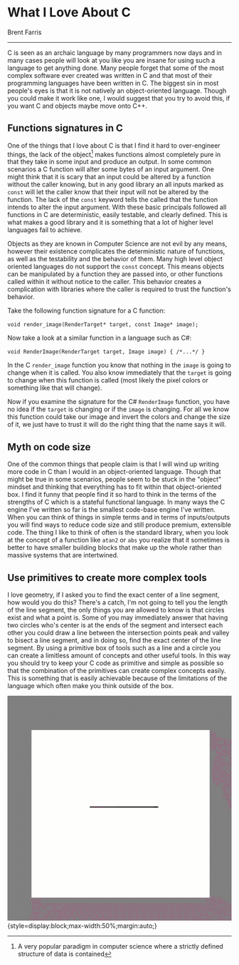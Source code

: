 # What I Love About C
Brent Farris
___

C is seen as an archaic language by many programmers now days and in many cases people will look at you like you are insane for using such a language to get anything done. Many people forget that some of the most complex software ever created was written in C and that most of their programming languages have been written in C. The biggest sin in most people's eyes is that it is not natively an object-oriented language. Though you could make it work like one, I would suggest that you try to avoid this, if you want C and objects maybe move onto C++.

## Functions signatures in C
One of the things that I love about C is that I find it hard to over-engineer things, the lack of the object[^1] makes functions almost completely pure in that they take in some input and produce an output. In some common scenarios a C function will alter some bytes of an input argument. One might think that it is scary that an input could be altered by a function without the caller knowing, but in any good library an all inputs marked as `const` will let the caller know that their input will not be altered by the function. The lack of the `const` keyword tells the called that the function intends to alter the input argument. With these basic principals followed all functions in C are deterministic, easily testable, and clearly defined. This is what makes a good library and it is something that a lot of higher level languages fail to achieve.

Objects as they are known in Computer Science are not evil by any means, however their existence complicates the deterministic nature of functions, as well as the  testability and the behavior of them. Many high level object oriented languages do not support the `const` concept. This means objects can be manipulated by a function they are passed into, or other functions called within it without notice to the caller. This behavior creates a complication with libraries where the caller is required to trust the function's behavior.

Take the following function signature for a C function:
```
void render_image(RenderTarget* target, const Image* image);
```

Now take a look at a similar function in a language such as C#:
```
void RenderImage(RenderTarget target, Image image) { /*...*/ }
```

In the C `render_image` function you know that nothing in the `image` is going to change when it is called. You also know immediately that the `target` is going to change when this function is called (most likely the pixel colors or something like that will change).

Now if you examine the signature for the C# `RenderImage` function, you have no idea if the `target` is changing or if the `image` is changing. For all we know this function could take our image and invert the colors and change the size of it, we just have to trust it will do the right thing that the name says it will.

## Myth on code size
One of the common things that people claim is that I will wind up writing more code in C than I would in an object-oriented language. Though that might be true in some scenarios, people seem to be stuck in the "object" mindset and thinking that everything has to fit within that object-oriented box. I find it funny that people find it so hard to think in the terms of the strengths of C which is a stateful functional language. In many ways the C engine I've written so far is the smallest code-base engine I've written. When you can think of things in simple terms and in terms of inputs/outputs you will find ways to reduce code size and still produce premium, extensible code. The thing I like to think of often is the standard library, when you look at the concept of a function like `atan2` or `abs` you realize that it sometimes is better to have smaller building blocks that make up the whole rather than massive systems that are intertwined.

## Use primitives to create more complex tools
I love geometry, if I asked you to find the exact center of a line segment, how would you do this? There's a catch, I'm not going to tell you the length of the line segment, the only things you are allowed to know is that circles exist and what a point is. Some of you may immediately answer that having two circles who's center is at the ends of the segment and intersect each other you could draw a line between the intersection points peak and valley to bisect a line segment, and in doing so, find the exact center of the line segment. By using a primitive box of tools such as a line and a circle you can create a limitless amount of concepts and other useful tools. In this way you should try to keep your C code as primitive and simple as possible so that the combination of the primitives can create complex concepts easily. This is something that is easily achievable because of the limitations of the language which often make you think outside of the box.

![center-of-line-segment-using-circles][1]{style=display:block;max-width:50%;margin:auto;}

[^1]: A very popular paradigm in computer science where a strictly defined structure of data is contained 

[1]: https://raw.githubusercontent.com/BrentFarris/Dumblog/master/Dumblog/Content/Images/center-of-line-segment-using-circles.gif